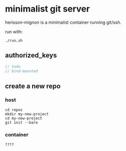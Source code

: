 # minimalist git server

herisson-mignon is a minimalist container running git/ssh.

run with:

```
./run.sh
```

## authorized_keys

```C
// todo
// bind-mounted
```

## create a new repo

### host

```
cd repos
mkdir my-new-project
cd my-new-project
git init --bare
```

### container

```
????
```
